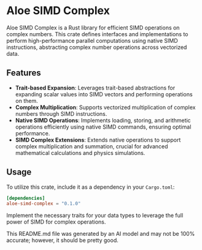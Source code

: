# Aloe SIMD Complex

Aloe SIMD Complex is a Rust library for efficient SIMD operations on complex numbers. This crate defines interfaces and implementations to perform high-performance parallel computations using native SIMD instructions, abstracting complex number operations across vectorized data.

## Features

- **Trait-based Expansion**: Leverages trait-based abstractions for expanding scalar values into SIMD vectors and performing operations on them.
- **Complex Multiplication**: Supports vectorized multiplication of complex numbers through SIMD instructions.
- **Native SIMD Operations**: Implements loading, storing, and arithmetic operations efficiently using native SIMD commands, ensuring optimal performance.
- **SIMD Complex Extensions**: Extends native operations to support complex multiplication and summation, crucial for advanced mathematical calculations and physics simulations.

## Usage

To utilize this crate, include it as a dependency in your `Cargo.toml`:

```toml
[dependencies]
aloe-simd-complex = "0.1.0"
```

Implement the necessary traits for your data types to leverage the full power of SIMD for complex operations.

This README.md file was generated by an AI model and may not be 100% accurate; however, it should be pretty good.